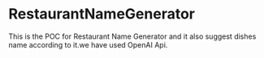 # RestaurantNameGenerator
This is the POC for Restaurant Name Generator and it also suggest dishes name according to it.we have used OpenAI Api.
